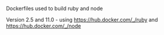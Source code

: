 Dockerfiles used to build ruby and node

Version
2.5 and 11.0 - using https://hub.docker.com/_/ruby and https://hub.docker.com/_/node
